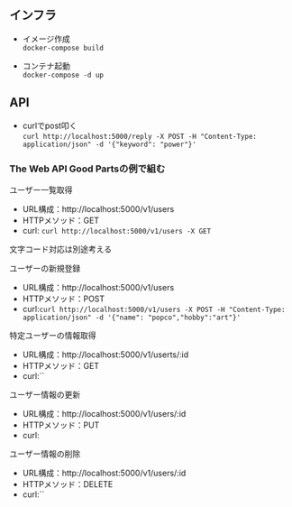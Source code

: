 
## インフラ
- イメージ作成  
    `docker-compose build`
    
- コンテナ起動  
    `docker-compose -d up`
    
    
## API
- curlでpost叩く  
    `curl http://localhost:5000/reply -X POST -H "Content-Type: application/json" -d '{"keyword": "power"}'`

### The Web API Good Partsの例で組む

ユーザー一覧取得
- URL構成：http://localhost:5000/v1/users
- HTTPメソッド：GET
- curl: `curl http://localhost:5000/v1/users -X GET`

文字コード対応は別途考える

ユーザーの新規登録  

- URL構成：http://localhost:5000/v1/users
- HTTPメソッド：POST
- curl:`curl http://localhost:5000/v1/users -X POST -H "Content-Type: application/json" -d '{"name": "popco","hobby":"art"}'`

特定ユーザーの情報取得  

- URL構成：http://localhost:5000/v1/userts/:id
- HTTPメソッド：GET
- curl:``

ユーザー情報の更新  

- URL構成：http://localhost:5000/v1/users/:id
- HTTPメソッド：PUT
- curl:

ユーザー情報の削除  

- URL構成：http://localhost:5000/v1/users/:id
- HTTPメソッド：DELETE
- curl:``